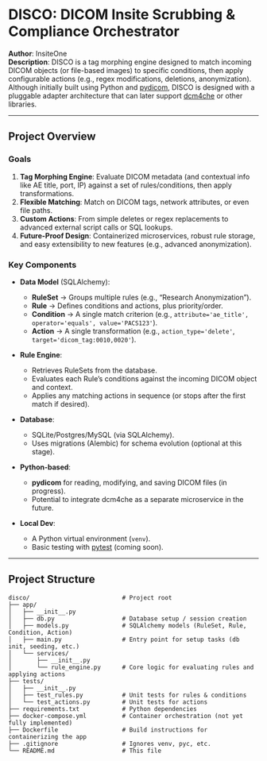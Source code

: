 # DISCO: DICOM Insite Scrubbing & Compliance Orchestrator

**Author**: InsiteOne  
**Description**: DISCO is a tag morphing engine designed to match incoming DICOM objects (or file-based images) to specific conditions, then apply configurable actions (e.g., regex modifications, deletions, anonymization). Although initially built using Python and [pydicom](https://github.com/pydicom/pydicom), DISCO is designed with a pluggable adapter architecture that can later support [dcm4che](https://github.com/dcm4che/dcm4che) or other libraries.

---

## Project Overview

### Goals

1. **Tag Morphing Engine**: Evaluate DICOM metadata (and contextual info like AE title, port, IP) against a set of rules/conditions, then apply transformations.
2. **Flexible Matching**: Match on DICOM tags, network attributes, or even file paths.
3. **Custom Actions**: From simple deletes or regex replacements to advanced external script calls or SQL lookups.
4. **Future-Proof Design**: Containerized microservices, robust rule storage, and easy extensibility to new features (e.g., advanced anonymization).

### Key Components

- **Data Model** (SQLAlchemy):  
  - **RuleSet** → Groups multiple rules (e.g., “Research Anonymization”).  
  - **Rule** → Defines conditions and actions, plus priority/order.  
  - **Condition** → A single match criterion (e.g., `attribute='ae_title', operator='equals', value='PACS123'`).  
  - **Action** → A single transformation (e.g., `action_type='delete'`, `target='dicom_tag:0010,0020'`).

- **Rule Engine**:  
  - Retrieves RuleSets from the database.  
  - Evaluates each Rule’s conditions against the incoming DICOM object and context.  
  - Applies any matching actions in sequence (or stops after the first match if desired).

- **Database**:  
  - SQLite/Postgres/MySQL (via SQLAlchemy).  
  - Uses migrations (Alembic) for schema evolution (optional at this stage).

- **Python-based**:
  - **pydicom** for reading, modifying, and saving DICOM files (in progress).  
  - Potential to integrate dcm4che as a separate microservice in the future.

- **Local Dev**:  
  - A Python virtual environment (`venv`).  
  - Basic testing with [pytest](https://docs.pytest.org/en/stable/) (coming soon).

---

## Project Structure

```plaintext
disco/                          # Project root
├── app/
│   ├── __init__.py
│   ├── db.py                   # Database setup / session creation
│   ├── models.py               # SQLAlchemy models (RuleSet, Rule, Condition, Action)
│   ├── main.py                 # Entry point for setup tasks (db init, seeding, etc.)
│   └── services/
│       ├── __init__.py
│       └── rule_engine.py      # Core logic for evaluating rules and applying actions
├── tests/
│   ├── __init__.py
│   ├── test_rules.py           # Unit tests for rules & conditions
│   └── test_actions.py         # Unit tests for actions
├── requirements.txt            # Python dependencies
├── docker-compose.yml          # Container orchestration (not yet fully implemented)
├── Dockerfile                  # Build instructions for containerizing the app
├── .gitignore                  # Ignores venv, pyc, etc.
└── README.md                   # This file

